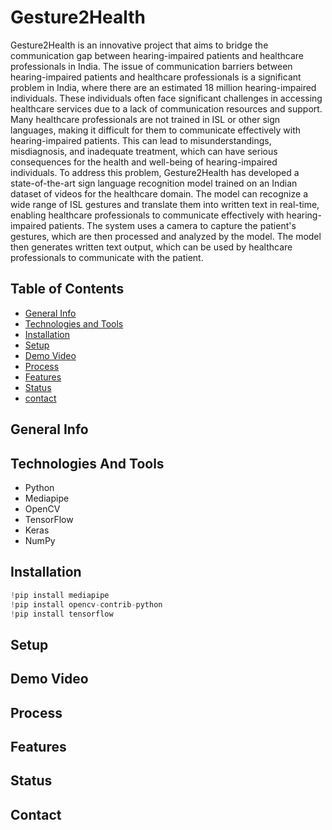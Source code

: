 # **Gesture2Health**

Gesture2Health is an innovative project that aims to bridge the communication gap between hearing-impaired patients and healthcare professionals in India. The issue of communication barriers between hearing-impaired patients and healthcare professionals is a significant problem in India, where there are an estimated 18 million hearing-impaired individuals. These individuals often face significant challenges in accessing healthcare services due to a lack of communication resources and support. Many healthcare professionals are not trained in ISL or other sign languages, making it difficult for them to communicate effectively with hearing-impaired patients. This can lead to misunderstandings, misdiagnosis, and inadequate treatment, which can have serious consequences for the health and well-being of hearing-impaired individuals. To address this problem, Gesture2Health has developed a state-of-the-art sign language recognition model trained on an Indian dataset of videos for the healthcare domain. The model can recognize a wide range of ISL gestures and translate them into written text in real-time, enabling healthcare professionals to communicate effectively with hearing-impaired patients. The system uses a camera to capture the patient's gestures, which are then processed and analyzed by the model. The model then generates written text output, which can be used by healthcare professionals to communicate with the patient.
    
## Table of Contents
* [General Info](#general-info)
* [Technologies and Tools](#technologies-and-tools)
* [Installation](#installation)
* [Setup](#setup)
* [Demo Video](#demo-video)
* [Process](#process)
* [Features](#features)
* [Status](#status)
* [contact](#contact)

## General Info

## Technologies And Tools
- Python
- Mediapipe
- OpenCV
- TensorFlow
- Keras
- NumPy

## Installation
```python
!pip install mediapipe
!pip install opencv-contrib-python
!pip install tensorflow
```

## Setup

## Demo Video

## Process

## Features

## Status

## Contact
